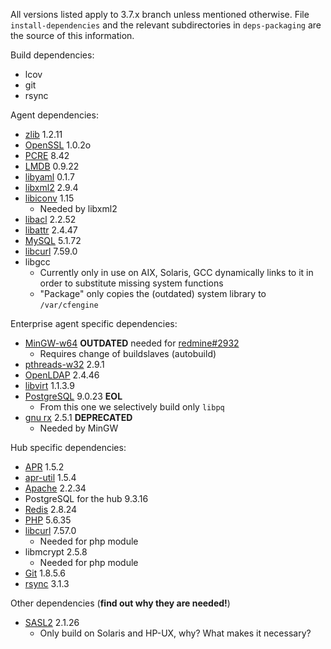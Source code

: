 All versions listed apply to 3.7.x branch unless mentioned
otherwise. File `install-dependencies` and the relevant subdirectories
in `deps-packaging` are the source of this information.


Build dependencies:

* lcov
* git
* rsync

Agent dependencies:

* [zlib](http://www.zlib.net/) 1.2.11
* [OpenSSL](http://openssl.org/) 1.0.2o
* [PCRE](http://ftp.csx.cam.ac.uk/pub/software/programming/pcre/) 8.42
* [LMDB](https://github.com/LMDB/lmdb/) 0.9.22
* [libyaml](http://pyyaml.org/wiki/LibYAML) 0.1.7
* [libxml2](http://xmlsoft.org/sources/) 2.9.4
* [libiconv](http://ftp.gnu.org/gnu/libiconv/) 1.15
  * Needed by libxml2
* [libacl](http://download.savannah.gnu.org/releases/acl/) 2.2.52
* [libattr](http://download.savannah.gnu.org/releases/attr/) 2.4.47
* [MySQL](https://downloads.mysql.com/archives/community/) 5.1.72
* [libcurl](http://curl.haxx.se/download.html) 7.59.0
* libgcc
  * Currently only in use on AIX, Solaris, GCC dynamically links to it in order
    to substitute missing system functions
  * "Package" only copies the (outdated) system library to `/var/cfengine`

Enterprise agent specific dependencies:

* [MinGW-w64](http://sourceforge.net/projects/mingw-w64/) **OUTDATED** needed
  for [redmine#2932](https://dev.cfengine.com/issues/2932)
  * Requires change of buildslaves (autobuild)
* [pthreads-w32](ftp://sourceware.org/pub/pthreads-win32/) 2.9.1
* [OpenLDAP](http://www.openldap.org/software/download/OpenLDAP/openldap-release/) 2.4.46
* [libvirt](http://libvirt.org/sources/stable_updates/) 1.1.3.9
* [PostgreSQL](http://www.postgresql.org/) 9.0.23 **EOL**
  * From this one we selectively build only `libpq`
* [gnu rx](http://www.gnu.org/software/rx/rx.html) 2.5.1 **DEPRECATED**
  * Needed by MinGW

Hub specific dependencies:

* [APR](https://apr.apache.org/) 1.5.2
* [apr-util](https://apr.apache.org/) 1.5.4
* [Apache](http://httpd.apache.org/) 2.2.34
* PostgreSQL for the hub 9.3.16
* [Redis](http://redis.io/) 2.8.24
* [PHP](http://php.net/) 5.6.35
* [libcurl](http://curl.haxx.se/download.html) 7.57.0
  * Needed for php module
* libmcrypt 2.5.8
  * Needed for php module
* [Git](https://www.kernel.org/pub/software/scm/git/) 1.8.5.6
* [rsync](https://download.samba.org/pub/rsync/) 3.1.3

Other dependencies (**find out why they are needed!**)

* [SASL2](https://cyrusimap.org/mediawiki/index.php/Downloads) 2.1.26
  * Only build on Solaris and HP-UX, why? What makes it necessary?

